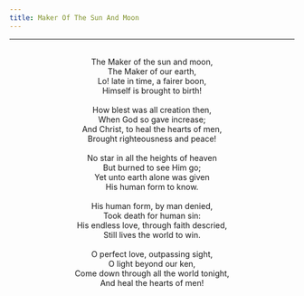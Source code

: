 ```yaml
---
title: Maker Of The Sun And Moon
---
```


---
<center>
<br/>
The Maker of the sun and moon,<br/>
The Maker of our earth,<br/>
Lo! late in time, a fairer boon,<br/>
Himself is brought to birth!<br/>
<br/>
How blest was all creation then,<br/>
When God so gave increase;<br/>
And Christ, to heal the hearts of men,<br/>
Brought righteousness and peace!<br/>
<br/>
No star in all the heights of heaven<br/>
But burned to see Him go;<br/>
Yet unto earth alone was given<br/>
His human form to know.<br/>
<br/>
His human form, by man denied,<br/>
Took death for human sin:<br/>
His endless love, through faith descried,<br/>
Still lives the world to win.<br/>
<br/>
O perfect love, outpassing sight,<br/>
O light beyond our ken,<br/>
Come down through all the world tonight,<br/>
And heal the hearts of men!<br/>

</center>